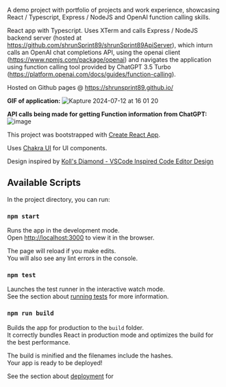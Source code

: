A demo project with portfolio of projects and work experience, showcasing React / Typescript, Express / NodeJS and OpenAI function calling skills. 

React app with Typescript. Uses XTerm and calls Express / NodeJS backend server (hosted at https://github.com/shrunSprint89/shrunSprint89ApiServer), which inturn calls an OpenAI chat completions API, using the openai client (https://www.npmjs.com/package/openai) and navigates the application using function calling tool provided by ChatGPT 3.5 Turbo (https://platform.openai.com/docs/guides/function-calling).

Hosted on Github pages @ https://shrunsprint89.github.io/

**GIF of application:**
![Kapture 2024-07-12 at 16 01 20](https://github.com/user-attachments/assets/6c2db1b7-f48d-4701-bd6b-deb73d032af3)

**API calls being made for getting Function information from ChatGPT:**
![image](https://github.com/user-attachments/assets/4377b439-4844-40f3-8b3e-5e711cf67c29)


This project was bootstrapped with
[Create React App](https://github.com/facebook/create-react-app).

Uses [Chakra UI](https://v2.chakra-ui.com/) for UI components.

Design inspired by [Koll's Diamond - VSCode Inspired Code Editor Design](https://www.figma.com/community/file/1247868281929098053/diamond-vscode-inspired-code-editor-design)

## Available Scripts

In the project directory, you can run:

### `npm start`

Runs the app in the development mode.<br /> Open
[http://localhost:3000](http://localhost:3000) to view it in the browser.

The page will reload if you make edits.<br /> You will also see any lint errors
in the console.

### `npm test`

Launches the test runner in the interactive watch mode.<br /> See the section
about
[running tests](https://facebook.github.io/create-react-app/docs/running-tests)
for more information.

### `npm run build`

Builds the app for production to the `build` folder.<br /> It correctly bundles
React in production mode and optimizes the build for the best performance.

The build is minified and the filenames include the hashes.<br /> Your app is
ready to be deployed!

See the section about
[deployment](https://facebook.github.io/create-react-app/docs/deployment) for
